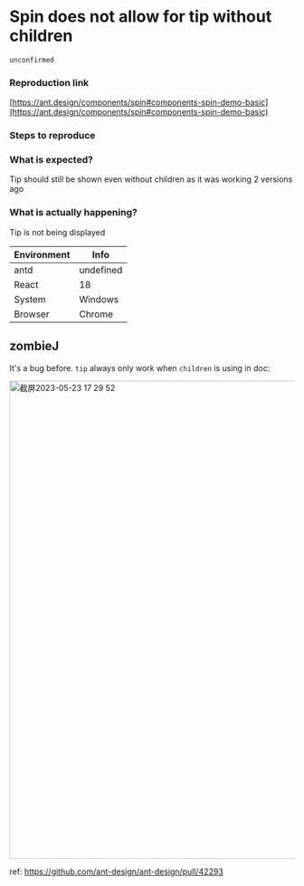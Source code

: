 # Spin does not allow for tip without children

`unconfirmed`

### Reproduction link

[https://ant.design/components/spin#components-spin-demo-basic](https://ant.design/components/spin#components-spin-demo-basic)

### Steps to reproduce

<Spin  tip='Loading...' />

### What is expected?

Tip should still be shown even without children as it was working 2 versions ago

### What is actually happening?

Tip is not being displayed

| Environment | Info      |
| ----------- | --------- |
| antd        | undefined |
| React       | 18        |
| System      | Windows   |
| Browser     | Chrome    |

<!-- generated by ant-design-issue-helper. DO NOT REMOVE -->

## zombieJ

It's a bug before. `tip` always only work when `children` is using in doc:

<img width="845" alt="截屏2023-05-23 17 29 52" src="https://github.com/ant-design/ant-design/assets/5378891/5707fb13-5a4c-4fe0-869d-69cba37a388b">

ref: https://github.com/ant-design/ant-design/pull/42293

